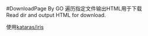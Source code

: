 #DownloadPage By GO
遍历指定文件输出HTML用于下载  
Read dir and output HTML for download.

使用[kataras/iris](github.com/kataras/iris/)
